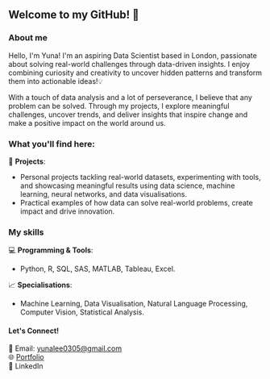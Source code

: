 ## Welcome to my GitHub! 👋

### About me

Hello, I'm Yuna! I'm an aspiring Data Scientist based in London, passionate about solving real-world challenges through data-driven insights. I enjoy combining curiosity and creativity to uncover hidden patterns and transform them into actionable ideas!💡

With a touch of data analysis and a lot of perseverance, I believe that any problem can be solved. Through my projects, I explore meaningful challenges, uncover trends, and deliver insights that inspire change and make a positive impact on the world around us. 

### What you'll find here:

🚀 **Projects**:
- Personal projects tackling real-world datasets, experimenting with tools, and showcasing meaningful results using data science, machine learning, neural networks, and data visualisations. 
- Practical examples of how data can solve real-world problems, create impact and drive innovation.

### My skills
💻 **Programming & Tools**: 
- Python, R, SQL, SAS, MATLAB, Tableau, Excel. 

📈 **Specialisations**: 
- Machine Learning, Data Visualisation, Natural Language Processing, Computer Vision, Statistical Analysis. 

#### Let's Connect!

📧 Email: yunalee0305@gmail.com <br>
🌐 [Portfolio](https://lyna0305.github.io/) <br>
💼 LinkedIn

<!--
**lyna0305/lyna0305** is a ✨ _special_ ✨ repository because its `README.md` (this file) appears on your GitHub profile.

-->
